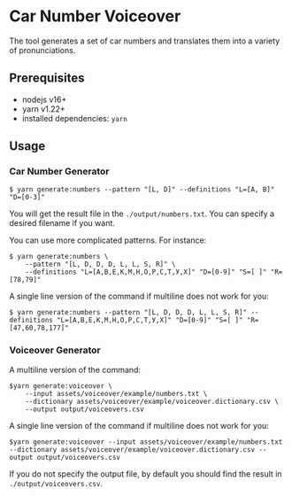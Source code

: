 # Car Number Voiceover

The tool generates a set of car numbers and translates them into a
variety of pronunciations.

## Prerequisites

* nodejs v16+
* yarn v1.22+
* installed dependencies: `yarn`

## Usage

### Car Number Generator

```shell
$ yarn generate:numbers --pattern "[L, D]" --definitions "L=[A, B]" "D=[0-3]"
```

You will get the result file in the `./output/numbers.txt`. You can
specify a desired filename if you want.

You can use more complicated patterns. For instance:

```shell
$ yarn generate:numbers \
    --pattern "[L, D, D, D, L, L, S, R]" \
    --definitions "L=[А,В,Е,К,М,Н,О,Р,С,Т,У,Х]" "D=[0-9]" "S=[ ]" "R=[78,79]"
```

A single line version of the command if multiline does not work for
you:

```shell
$ yarn generate:numbers --pattern "[L, D, D, D, L, L, S, R]" --definitions "L=[А,В,Е,К,М,Н,О,Р,С,Т,У,Х]" "D=[0-9]" "S=[ ]" "R=[47,60,78,177]"
```

### Voiceover Generator

A multiline version of the command:

```shell
$yarn generate:voiceover \
    --input assets/voiceover/example/numbers.txt \
    --dictionary assets/voiceover/example/voiceover.dictionary.csv \
    --output output/voiceovers.csv
```

A single line version of the command if multiline does not work for
you:

```shell
$yarn generate:voiceover --input assets/voiceover/example/numbers.txt --dictionary assets/voiceover/example/voiceover.dictionary.csv --output output/voiceovers.csv
```

If you do not specify the output file, by default you should find the
result in `./output/voiceovers.csv`.